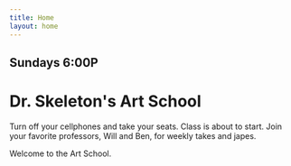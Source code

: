 ```yaml
---
title: Home
layout: home
---
```


## Sundays 6:00P
# Dr. Skeleton's Art School

Turn off your cellphones and take your seats. Class is about to start. Join your favorite professors, Will and Ben, for weekly takes and japes.

Welcome to the Art School.
